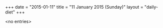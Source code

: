 +++
date = "2015-01-11"
title = "11 January 2015 (Sunday)"
layout = "daily-diet"
+++


\<no entries\>

